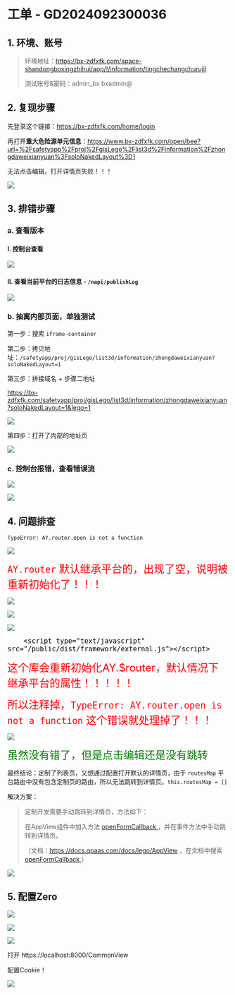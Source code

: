 # 工单 - GD2024092300036

## 1. 环境、账号

>环境地址：https://bx-zdfxfk.com/space-shandongboxingzhihui/app/!/information/tingchechangchurujil
>
>测试账号&密码：admin_bx bxadmin@



## 2. 复现步骤

先登录这个链接：https://bx-zdfxfk.com/home/login  

再打开**重大危险源单元信息**：https://www.bx-zdfxfk.com/open/bee?url=%2Fsafetyapp%2Fproj%2FgisLego%2Flist3d%2Finformation%2Fzhongdaweixianyuan%3FsoloNakedLayout%3D1



无法点击编辑，打开详情页失败！！！

![](images/001.png)





## 3. 排错步骤

### a. 查看版本

#### Ⅰ. 控制台查看

![](images/002.png)

#### Ⅱ. 查看当前平台的日志信息 - `/napi/publishLog`

![](images/003.png)





### b. 抽离内部页面，单独测试

第一步：搜索 `iframe-container`

第二步：拷贝地址：`/safetyapp/proj/gisLego/list3d/information/zhongdaweixianyuan?soloNakedLayout=1` 

第三步：拼接域名 + 步骤二地址

https://bx-zdfxfk.com/safetyapp/proj/gisLego/list3d/information/zhongdaweixianyuan?soloNakedLayout=1&lego=1

![](images/007.png)

第四步：打开了内部的地址页

![](images/008.png)





### c. 控制台报错，查看错误流

![](images/004.png)

![](images/005.png)



## 4. 问题排查

`TypeError: AY.router.open is not a function`

![](images/006.png)



<font color='red' size=5>`AY.router` 默认继承平台的，出现了空，说明被重新初始化了！！！</font>

![](images/009.png)

![](images/010.png)

![](images/011.png)





<font color='black' size=4>`    <script type="text/javascript" src="/public/dist/framework/external.js"></script>`</font>

<font color='red' size=5>这个库会重新初始化AY.$router，默认情况下继承平台的属性！！！！！</font>

<font color='red' size=5>所以注释掉，`TypeError: AY.router.open is not a function` 这个错误就处理掉了！！！</font> 

![](images/012.png)



<font color='green' size=5>虽然没有错了，但是点击编辑还是没有跳转</font>



最终结论：定制了列表页，又想通过配置打开默认的详情页，由于 `routesMap` 平台路由中没有包含定制页的路由，所以无法跳转到详情页。`this.routesMap = []` 

解决方案：

> 定制开发需要手动跳转到详情页，方法如下：
>
> 在AppView组件中加入方法 [openFormCallback ](https://docs.qpaas.com/docs/lego/AppView#openformcallback) ，并在事件方法中手动跳转到详情页。
>
> （文档：https://docs.qpaas.com/docs/lego/AppView  ，在文档中搜索[openFormCallback ](https://docs.qpaas.com/docs/lego/AppView#openformcallback) ）

![](images/013.png)





## 5. 配置Zero

![](images/014.png)

![](images/015.png)

![](images/016.png)





打开 https://localhost:8000/CommonView

配置Cookie！

![](images/017.png)